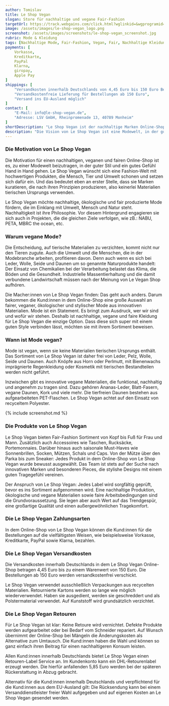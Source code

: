 ```yaml
---
author: Tomislav
title: Le Shop Vegan
slogan: Store für nachhaltige und vegane Fair-Fashion
targetUrl: https://track.webgains.com/click.html?wglinkid=&wgprogramid=293410&wgcampaignid=1616700&wgtarget=https://www.le-shop-vegan.de
image: /assets/images/le-shop-vegan_logo.png
screenshot: /assets/images/screenshots/le-shop-vegan_screenshot.jpg
rubric: Mode & Kleidung
tags: [Nachhaltige Mode, Fair-Fashion, Vegan, Fair, Nachhaltige Kleidung]
payments: [
    Vorkasse,
    Kreditkarte,
    PayPal
    Klarna,
    giropay,
    Apple Pay
]
shippings: [
    "Versandkosten innerhalb Deutschlands von 4,45 Euro bis 150 Euro Bestellwert",
    "Versandkostenfreie Lieferung für Bestellungen ab 150 Euro",
    "Versand ins EU-Ausland möglich"
]
contact: [
    "E-Mail: info@le-shop-vegan.de",
    "Adresse: LSV GmbH, Rheinpromenade 13, 40789 Monheim"
]
shortDescription: "Le Shop Vegan ist der nachhaltige Marken Online-Shop für Fashion, Schuhe und Accessoires. Für eine neue Zukunft kuratieren sie das Beste aus Design, Qualität und Nachhaltigkeit."
description: "Die Vision von Le Shop Vegan ist eine Modewelt, in der guter Stil und ein gutes Gefühl Hand in Hand gehen. Individuell, stilsicher, modern - Le Shop Vegan steht für eine Fashion-Welt mit hochwertigen Produkten, die Mensch, Tier und Umwelt schonen und das Leben der Kunden bereichert. Der Online-Shop ist der richtige Ort für alle, die mehr wollen. Mehr Trends, mehr Auswahl, mehr Nachhaltigkeit. Für sie steht der Kunde mit seinem Bedürfnis nach fair produzierter Kleidung mit Trend-Appeal im Mittelpunkt. Spaß an der Mode und ein achtsamer Lifestyle schließen sich nicht aus. Le Shop Vegan möchte Standards verändern und Transparenz schaffen."
---
```


### Die Motivation von Le Shop Vegan

Die Motivation für einen nachhaltigen, veganen und fairen Online-Shop ist es, zu einer Modewelt beizutragen, in der guter Stil und ein gutes Gefühl Hand in Hand gehen. Le Shop Vegan wünscht sich eine Fashion-Welt mit hochwertigen Produkten, die Mensch, Tier und Umwelt schonen und setzen sich dafür ein. Und das bedeutet eben an erster Stelle, dass sie Marken kuratieren, die nach ihren Prinzipien produzieren, also keinerlei Materialien tierischen Ursprungs verwenden.

Le Shop Vegan möchte nachhaltige, ökologische und fair produzierte Mode fördern, die im Einklang mit Umwelt, Mensch und Natur steht. Nachhaltigkeit ist ihre Philosophie. Vor diesem Hintergrund engagieren sie sich auch in Projekten, die die gleichen Ziele verfolgen, wie zB.: NABU, PETA, MBRC the ocean, etc.

### Warum vegane Mode?

Die Entscheidung, auf tierische Materialien zu verzichten, kommt nicht nur den Tieren zugute. Auch die Umwelt und die Menschen, die in der Modebranche arbeiten, profitieren davon. Denn auch wenn es sich bei Leder, Wolle, Seide und Daunen um so genannte Naturprodukte handelt: Der Einsatz von Chemikalien bei der Verarbeitung belastet das Klima, die Böden und die Gesundheit. Industrielle Massentierhaltung und die damit verbundene Landwirtschaft müssen nach der Meinung von Le Vegan Shop aufhören.

Die Macher:innen von Le Shop Vegan finden: Das geht auch anders. Darum bekommen die Kund:innen in dem Online-Shop eine große Auswahl an fairer, veganer, ökologischer und stylischer Mode aus innovativen Materialien. Mode ist ein Statement. Es bringt zum Ausdruck, wer wir sind und wofür wir stehen. Deshalb ist nachhaltige, vegane und faire Kleidung für Le Shop Vegan die einzige Option. Dass diese sich super mit einem guten Style verbinden lässt, möchten sie mit ihrem Sortiment beweisen.

### Wann ist Mode vegan?

Mode ist vegan, wenn sie keine Materialien tierischen Ursprungs enthält. Das Sortiment von Le Shop Vegan ist daher frei von Leder, Pelz, Wolle, Seide und Daunen. Auch Knöpfe aus Horn oder Perlmutt, mit Bienenwachs imprägnierte Regenkleidung oder Kosmetik mit tierischen Bestandteilen werden nicht geführt.

Inzwischen gibt es innovative vegane Materialien, die funktional, nachhaltig und angenehm zu tragen sind. Dazu gehören Ananas-Leder, Blatt-Fasern, vegane Daunen, Kork und viele mehr. Die tierfreien Daunen bestehen aus aufgearbeiteten PET-Flaschen. Le Shop Vegan achtet auf den Einsatz von recyceltem Polyester.

{% include screenshot.md %}

### Die Produkte von Le Shop Vegan

Le Shop Vegan bieten Fair-Fashion Sortiment von Kopf bis Fuß für Frau und Mann. Zusätzlich auch Accessoires wie Taschen, Rucksäcke, Portemonnaies. Darüber hinaus auch saisonale Must-Haves wie Sonnenbrillen, Socken, Mützen, Schals und Caps. Von der Mütze über den Parka bis zum Sneaker: Jedes Produkt in dem Online-Shop von Le Shop Vegan wurde bewusst ausgewählt. Das Team ist stets auf der Suche nach innovativen Marken und besonderen Pieces, die stylishe Designs mit einem guten Tragegefühl vereinen.

Der Anspruch von Le Shop Vegan: Jedes Label wird sorgfältig geprüft, bevor es ins Sortiment aufgenommen wird. Eine nachhaltige Produktion, ökologische und vegane Materialien sowie faire Arbeitsbedingungen sind die Grundvoraussetzung. Sie legen aber auch Wert auf das Trendgespür, eine großartige Qualität und einen außergewöhnlichen Tragekomfort.

### Die Le Shop Vegan Zahlungsarten

In dem Online-Shop von Le Shop Vegan können die Kund:innen für die Bestellungen auf die vielfältigsten Weisen, wie beispielsweise Vorkasse, Kreditkarte, PayPal sowie Klarna, bezahlen.

### Die Le Shop Vegan Versandkosten

Die Versandkosten innerhalb Deutschlands in dem Le Shop Vegan Online-Shop betragen 4,45 Euro bis zu einem Warenwert von 150 Euro. Die Bestellungen ab 150 Euro werden versandkostenfrei verschickt.

Le Shop Vegan verwendet ausschließlich Verpackungen aus recycelten Materialien. Retournierte Kartons werden so lange wie möglich wiederverwendet. Haben sie ausgedient, werden sie geschreddert und als Polstermaterial verwendet. Auf Kunststoff wird grundsätzlich verzichtet.

### Die Le Shop Vegan Retouren

Für Le Shop Vegan ist klar: Keine Retoure wird vernichtet. Defekte Produkte werden aufgearbeitet oder bei Bedarf vom Schneider repariert. Auf Wunsch übernimmt der Online-Shop bei Mängeln die Änderungskosten als Alternative zum Umtausch. Die Kund:innen haben die Wahl und können so ganz einfach ihren Beitrag für einen nachhaltigeren Konsum leisten.

Allen Kund:innen innerhalb Deutschlands bietet Le Shop Vegan einen Retouren-Label Service an. Im Kundenkonto kann ein DHL-Retourenlabel erzeugt werden. Die hierfür anfallenden 5,85 Euro werden bei der späteren Rückerstattung in Abzug gebracht.

Alternativ für die Kund:innen innerhalb Deutschlands und verpflichtend für die Kund:innen aus dem EU-Ausland gilt: Die Rücksendung kann bei einem Versanddienstleister freier Wahl aufgegeben und auf eigenen Kosten an Le Shop Vegan gesendet werden.